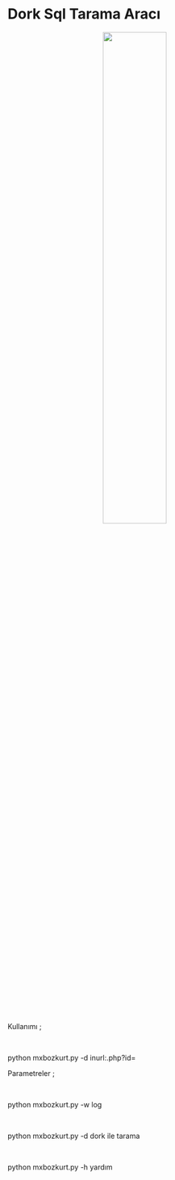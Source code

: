 # Dork Sql Tarama Aracı

<p align="center">
	<img width="50%" src="https://media.discordapp.net/attachments/802963534064517140/814188844362366986/IMG_20210130_191555_156.png?width=427&height=427"></img>
</p>

<p>Kullanımı ; </p> <br> <p> python mxbozkurt.py -d inurl:.php?id= </p>
<p>Parametreler ; </p>  <br> <p> python mxbozkurt.py -w log </p></p>  <br> <p> python mxbozkurt.py -d dork ile tarama </p></p>  <br> <p> python mxbozkurt.py -h yardım </p>
